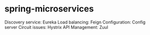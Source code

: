 # spring-microservices

Discovery service: Eureka
Load balancing: Feign
Configuration: Config server
Circuit issues: Hystrix
API Management: Zuul
